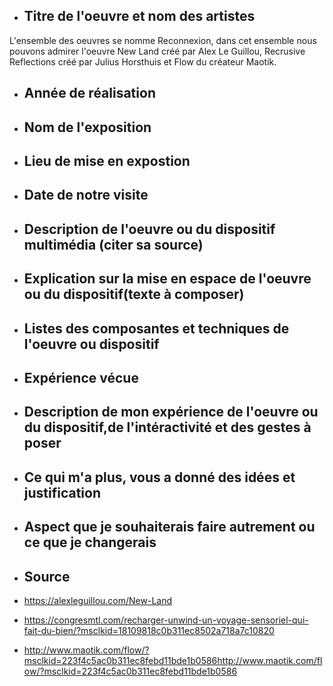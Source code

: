 - ## Titre de l'oeuvre et nom des artistes
 L'ensemble des oeuvres se nomme Reconnexion, dans cet ensemble nous pouvons admirer l'oeuvre New Land créé par Alex Le Guillou, Recrusive Reflections créé par Julius Horsthuis et Flow du créateur Maotik.

- ## Année de réalisation

- ## Nom de l'exposition

- ## Lieu de mise en expostion

- ## Date de notre visite

- ## Description de l'oeuvre ou du dispositif multimédia (citer sa source)

- ## Explication sur la mise en espace de l'oeuvre ou du dispositif(texte à composer)

- ## Listes des composantes et techniques de l'oeuvre ou dispositif

- ## Expérience vécue

- ## Description de mon expérience de l'oeuvre ou du dispositif,de l'intéractivité et des gestes à poser

- ## Ce qui m'a plus, vous a donné des idées et justification

- ## Aspect que je souhaiterais faire autrement ou ce que je changerais

- ## Source
- https://alexleguillou.com/New-Land
- https://congresmtl.com/recharger-unwind-un-voyage-sensoriel-qui-fait-du-bien/?msclkid=18109818c0b311ec8502a718a7c10820
- http://www.maotik.com/flow/?msclkid=223f4c5ac0b311ec8febd11bde1b0586http://www.maotik.com/flow/?msclkid=223f4c5ac0b311ec8febd11bde1b0586

